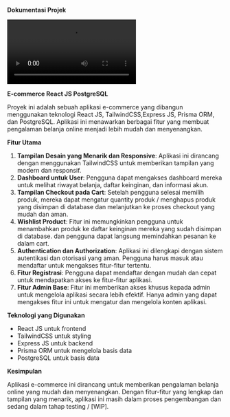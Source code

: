 **Dokumentasi Projek**

<video controls allowfullscreen>
  <source src="./docs/videos/doc-vid.mp4" type="video/mp4">
  Your browser does not support the video tag.
</video>

**E-commerce React JS PostgreSQL**

Proyek ini adalah sebuah aplikasi e-commerce yang dibangun menggunakan teknologi React JS, TailwindCSS,Express JS, Prisma ORM, dan PostgreSQL. Aplikasi ini menawarkan berbagai fitur yang membuat pengalaman belanja online menjadi lebih mudah dan menyenangkan.

**Fitur Utama**

1. **Tampilan Desain yang Menarik dan Responsive**: Aplikasi ini dirancang dengan menggunakan TailwindCSS untuk memberikan tampilan yang modern dan responsif.
2. **Dashboard untuk User**: Pengguna dapat mengakses dashboard mereka untuk melihat riwayat belanja, daftar keinginan, dan informasi akun.
3. **Tampilan Checkout pada Cart**: Setelah pengguna selesai memilih produk, mereka dapat mengatur quantity produk / menghapus produk yang disimpan di database dan melanjutkan ke proses checkout yang mudah dan aman.
4. **Wishlist Product**: Fitur ini memungkinkan pengguna untuk menambahkan produk ke daftar keinginan mereka yang sudah disimpan di database. dan pengguna dapat langsung memindahkan pesanan ke dalam cart.
5. **Authentication dan Authorization**: Aplikasi ini dilengkapi dengan sistem autentikasi dan otorisasi yang aman. Pengguna harus masuk atau mendaftar untuk mengakses fitur-fitur tertentu.
6. **Fitur Registrasi**: Pengguna dapat mendaftar dengan mudah dan cepat untuk mendapatkan akses ke fitur-fitur aplikasi.
7. **Fitur Admin Base**: Fitur ini memberikan akses khusus kepada admin untuk mengelola aplikasi secara lebih efektif. Hanya admin yang dapat mengakses fitur ini untuk mengatur dan mengelola konten aplikasi.

**Teknologi yang Digunakan**

- React JS untuk frontend
- TailwindCSS untuk styling
- Express JS untuk backend
- Prisma ORM untuk mengelola basis data
- PostgreSQL untuk basis data

**Kesimpulan**

Aplikasi e-commerce ini dirancang untuk memberikan pengalaman belanja online yang mudah dan menyenangkan. Dengan fitur-fitur yang lengkap dan tampilan yang menarik, aplikasi ini masih dalam proses pengembangan dan sedang dalam tahap testing / [WIP].
